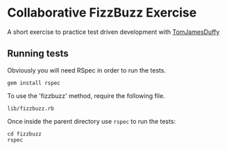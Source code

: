 # Collaborative FizzBuzz Exercise

A short exercise to practice test driven development with [TomJamesDuffy](https://github.com/TomJamesDuffy)

## Running tests

Obviously you will need RSpec in order to run the tests.

```
gem install rspec
```

To use the 'fizzbuzz' method, require the following file.

```
lib/fizzbuzz.rb
```

Once inside the parent directory use `rspec` to run the tests:

```
cd fizzbuzz
rspec
```
